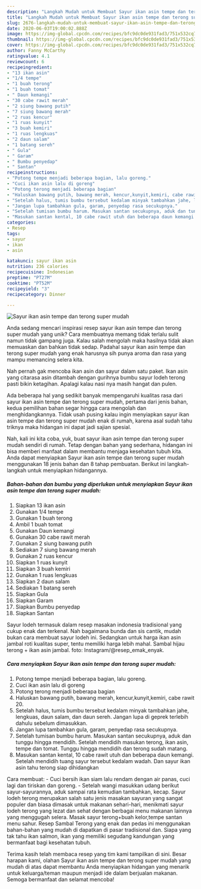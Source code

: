 ```yaml
---
description: "Langkah Mudah untuk Membuat Sayur ikan asin tempe dan terong super mudah, Enak"
title: "Langkah Mudah untuk Membuat Sayur ikan asin tempe dan terong super mudah, Enak"
slug: 2676-langkah-mudah-untuk-membuat-sayur-ikan-asin-tempe-dan-terong-super-mudah-enak
date: 2020-06-03T19:00:02.888Z
image: https://img-global.cpcdn.com/recipes/bfc9dc0de931fad3/751x532cq70/sayur-ikan-asin-tempe-dan-terong-super-mudah-foto-resep-utama.jpg
thumbnail: https://img-global.cpcdn.com/recipes/bfc9dc0de931fad3/751x532cq70/sayur-ikan-asin-tempe-dan-terong-super-mudah-foto-resep-utama.jpg
cover: https://img-global.cpcdn.com/recipes/bfc9dc0de931fad3/751x532cq70/sayur-ikan-asin-tempe-dan-terong-super-mudah-foto-resep-utama.jpg
author: Fanny McCarthy
ratingvalue: 4.1
reviewcount: 6
recipeingredient:
- "13 ikan asin"
- "1/4 tempe"
- "1 buah terong"
- "1 buah tomat"
- " Daun kemangi"
- "30 cabe rawit merah"
- "2 siung bawang putih"
- "7 siung bawang merah"
- "2 ruas kencur"
- "1 ruas kunyit"
- "3 buah kemiri"
- "1 ruas lengkuas"
- "2 daun salam"
- "1 batang sereh"
- " Gula"
- " Garam"
- " Bumbu penyedap"
- " Santan"
recipeinstructions:
- "Potong tempe menjadi beberapa bagian, lalu goreng."
- "Cuci ikan asin lalu di goreng"
- "Potong terong menjadi beberapa bagian"
- "Haluskan bawang putih, bawang merah, kencur,kunyit,kemiri, cabe rawit 20."
- "Setelah halus, tumis bumbu tersebut kedalam minyak tambahkan jahe, lengkuas, daun salam, dan daun sereh. Jangan lupa di geprek terlebih dahulu sebelum dimasukkan."
- "Jangan lupa tambahkan gula, garam, penyedap rasa secukupnya."
- "Setelah tumisan bumbu harum. Masukan santan secukupnya, aduk dan tunggu hingga mendidih. Setelah mendidih masukan terong, ikan asin, tempe dan tomat. Tunggu hingga mendidih dan terong sudah matang."
- "Masukan santan kental, 10 cabe rawit utuh dan beberapa daun kemangi. Setelah mendidih tuang sayur tersebut kedalam wadah. Dan sayur ikan asin tahu terong siap dihidangkan"
categories:
- Resep
tags:
- sayur
- ikan
- asin

katakunci: sayur ikan asin 
nutrition: 236 calories
recipecuisine: Indonesian
preptime: "PT27M"
cooktime: "PT52M"
recipeyield: "3"
recipecategory: Dinner

---
```



![Sayur ikan asin tempe dan terong super mudah](https://img-global.cpcdn.com/recipes/bfc9dc0de931fad3/751x532cq70/sayur-ikan-asin-tempe-dan-terong-super-mudah-foto-resep-utama.jpg)

Anda sedang mencari inspirasi resep sayur ikan asin tempe dan terong super mudah yang unik? Cara membuatnya memang tidak terlalu sulit namun tidak gampang juga. Kalau salah mengolah maka hasilnya tidak akan memuaskan dan bahkan tidak sedap. Padahal sayur ikan asin tempe dan terong super mudah yang enak harusnya sih punya aroma dan rasa yang mampu memancing selera kita.

Nah pernah gak mencoba ikan asin dan sayur dalam satu paket. Ikan asin yang citarasa asin ditambah dengan gurihnya bumbu sayur lodeh terong pasti bikin ketagihan. Apalagi kalau nasi nya masih hangat dan pulen.

Ada beberapa hal yang sedikit banyak mempengaruhi kualitas rasa dari sayur ikan asin tempe dan terong super mudah, pertama dari jenis bahan, kedua pemilihan bahan segar hingga cara mengolah dan menghidangkannya. Tidak usah pusing kalau ingin menyiapkan sayur ikan asin tempe dan terong super mudah enak di rumah, karena asal sudah tahu triknya maka hidangan ini dapat jadi sajian spesial.


Nah, kali ini kita coba, yuk, buat sayur ikan asin tempe dan terong super mudah sendiri di rumah. Tetap dengan bahan yang sederhana, hidangan ini bisa memberi manfaat dalam membantu menjaga kesehatan tubuh kita. Anda dapat menyiapkan Sayur ikan asin tempe dan terong super mudah menggunakan 18 jenis bahan dan 8 tahap pembuatan. Berikut ini langkah-langkah untuk menyiapkan hidangannya.

<!--inarticleads1-->

##### Bahan-bahan dan bumbu yang diperlukan untuk menyiapkan Sayur ikan asin tempe dan terong super mudah:

1. Siapkan 13 ikan asin
1. Gunakan 1/4 tempe
1. Gunakan 1 buah terong
1. Ambil 1 buah tomat
1. Gunakan  Daun kemangi
1. Gunakan 30 cabe rawit merah
1. Gunakan 2 siung bawang putih
1. Sediakan 7 siung bawang merah
1. Gunakan 2 ruas kencur
1. Siapkan 1 ruas kunyit
1. Siapkan 3 buah kemiri
1. Gunakan 1 ruas lengkuas
1. Siapkan 2 daun salam
1. Sediakan 1 batang sereh
1. Siapkan  Gula
1. Siapkan  Garam
1. Siapkan  Bumbu penyedap
1. Siapkan  Santan


Sayur lodeh termasuk dalam resep masakan indonesia tradisional yang cukup enak dan terkenal. Nah bagaimana bunda dan sis cantik, mudah bukan cara membuat sayur lodeh ini. Sedangkan untuk harga ikan asin jambal roti kualitas super, tentu memiliki harga lebih mahal. Sambal hijau terong + ikan asin jambal. foto: Instagram/@resep_emak_enyak. 

<!--inarticleads2-->

##### Cara menyiapkan Sayur ikan asin tempe dan terong super mudah:

1. Potong tempe menjadi beberapa bagian, lalu goreng.
1. Cuci ikan asin lalu di goreng
1. Potong terong menjadi beberapa bagian
1. Haluskan bawang putih, bawang merah, kencur,kunyit,kemiri, cabe rawit 20.
1. Setelah halus, tumis bumbu tersebut kedalam minyak tambahkan jahe, lengkuas, daun salam, dan daun sereh. Jangan lupa di geprek terlebih dahulu sebelum dimasukkan.
1. Jangan lupa tambahkan gula, garam, penyedap rasa secukupnya.
1. Setelah tumisan bumbu harum. Masukan santan secukupnya, aduk dan tunggu hingga mendidih. Setelah mendidih masukan terong, ikan asin, tempe dan tomat. Tunggu hingga mendidih dan terong sudah matang.
1. Masukan santan kental, 10 cabe rawit utuh dan beberapa daun kemangi. Setelah mendidih tuang sayur tersebut kedalam wadah. Dan sayur ikan asin tahu terong siap dihidangkan


Cara membuat: - Cuci bersih ikan siam lalu rendam dengan air panas, cuci lagi dan tiriskan dan goreng. - Setelah wangi masukkan udang berikut sayur-sayurannya, aduk sampai rata kemudian tambahkan, kecap. Sayur lodeh terong merupakan salah satu jenis masakan sayuran yang sangat populer dan biasa dimasak untuk makanan sehari-hari, menikmati sayur lodeh terong yang lezat dan sehat dengan berbagai menu makanan lainnya yang menggugah selera. Masak sayur terong+buah kelor,tempe santan menu sahur. Resep Sambal Terong yang enak dan pedas ini menggunakan bahan-bahan yang mudah di dapatkan di pasar tradisional dan. Siapa yang tak tahu ikan salmon, ikan yang memiliki segudang kandungan yang bermanfaat bagi kesehatan tubuh. 

Terima kasih telah membaca resep yang tim kami tampilkan di sini. Besar harapan kami, olahan Sayur ikan asin tempe dan terong super mudah yang mudah di atas dapat membantu Anda menyiapkan hidangan yang menarik untuk keluarga/teman maupun menjadi ide dalam berjualan makanan. Semoga bermanfaat dan selamat mencoba!
